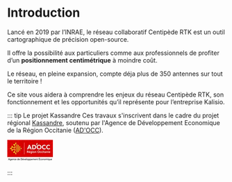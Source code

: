 # Introduction
Lancé en 2019 par l’INRAE, le réseau collaboratif Centipède RTK est un outil cartographique de précision open-source. 

Il offre la possibilité aux particuliers comme aux professionnels de profiter d’un **positionnement centimétrique** à moindre coût. 

Le réseau, en pleine expansion, compte déja plus de 350 antennes sur tout le territoire !

<kano token="eyJhbGciOiJIUzI1NiIsInR5cCI6IkpXVCJ9.eyJhdWQiOiJkZXYua2FsaXNpby54eXoiLCJpc3MiOiJrYWxpc2lvIn0.2oFJhEv306tbkZfzM1tTfFPFjjs5nVu3DWjo5OvGrFc" />

Ce site vous aidera à comprendre les enjeux du réseau Centipède RTK, son fonctionnement et les opportunités qu’il représente pour l’entreprise Kalisio.

::: tip Le projet Kassandre
Ces travaux s'inscrivent dans le cadre du projet régional [Kassandre](https://kalisio.com/blog/9-kalisio-fr/84-ad-occ-accompagnera-kalisio-sur-son-ambitieux-programme-r-d), soutenu par l'Agence de Développement Economique de la Région Occitanie ([AD'OCC](https://www.agence-adocc.com/)).

<img src='../assets/adocc.jpg' 
        alt="Impossible de visualiser le contenu"
        style="display: slock; margin: 0 auto" />

:::